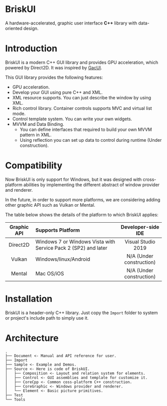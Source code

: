 # BriskUI
A hardware-accelerated, graphic user interface **C++** library with data-oriented design.

# Introduction
BriskUI is a modern C++ GUI library and provides GPU acceleration, which powered by Direct2D. It was inspired by [GacUI](https://github.com/vczh-libraries/GacUI).

This GUI library provides the following features:
- GPU acceleration.
- Develop your GUI using pure C++ and XML.
- XML resource supports. You can just describe the window by using XML.
- Rich control library. Container controls supports MVC and virtual list mode.
- Control template system. You can write your own widgets.
- MVVM and Data Binding.
  + You can define interfaces that required to build your own MVVM pattern in XML.
  + Using reflection you can set up data to control during runtime (Under construction).

# Compatibility
Now BriskUI is only support for Windows, but it was designed with cross-platform abilities by implementing the different abstract of window provider and renderer.

In the future, in order to support more platforms, we are considering adding other graphic API such as Vulkan or Mental.

The table below shows the details of the platform to which BriskUI applies:

| Graphic API | Supports Platform                                               |    Developer-side IDE    |
|:-----------:|:----------------------------------------------------------------|:------------------------:|
|   Direct2D  | Windows 7 or Windows Vista with Service Pack 2 (SP2) and later  |    Visual Studio 2019    |
|   Vulkan    | Windows/linux/Android                                           | N/A (Under construction) |
|   Mental    | Mac OS/iOS                                                      | N/A (Under construction) |

# Installation
BriskUI is a header-only C++ library. Just copy the `Import` folder to system or project's include path to simply use it.

# Architecture
```
.
├── Document <- Manual and API reference for user.
├── Import
├── Sample <- Example and Demos.
├── Source <- Here is code of BriskUI.
│   ├── Composition <- Layout and relation system for elements.
│   ├── Control <- GUI assemblies and template for customize it.
│   ├── CoreCpp <- Common coss-platform C++ construction.
│   ├── CoreGraphic <- Windows provider and renderer.
│   └── Element <- Basic picture primitives.
├── Test
└── Tools
```